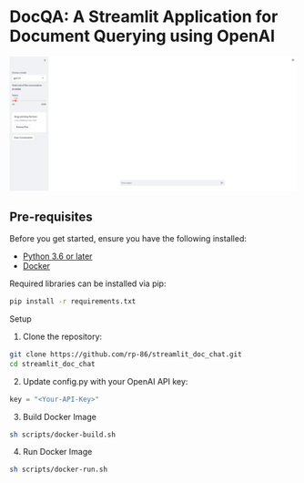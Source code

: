 # DocQA: A Streamlit Application for Document Querying using OpenAI

![Conversion](./gif/git2.gif)


## Pre-requisites

Before you get started, ensure you have the following installed:

- [Python 3.6 or later](https://www.python.org/downloads/)
- [Docker](https://docs.docker.com/get-docker/)


Required libraries can be installed via pip:

```bash
pip install -r requirements.txt
```

Setup
1. Clone the repository:

```bash
git clone https://github.com/rp-86/streamlit_doc_chat.git
cd streamlit_doc_chat
```
2. Update config.py with your OpenAI API key:

```python
key = "<Your-API-Key>"
```

3. Build Docker Image

```bash
sh scripts/docker-build.sh
```

4. Run Docker Image

```bash
sh scripts/docker-run.sh
```